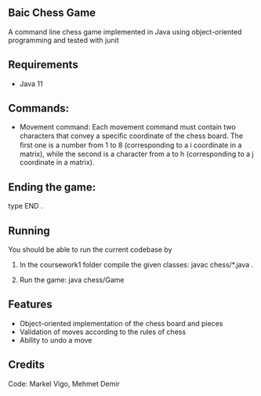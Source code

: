 
## Baic Chess Game

A command line chess game implemented in Java using object-oriented programming and tested with junit

## Requirements
- Java 11

## Commands:

- Movement command: Each movement command must contain two characters that convey a speciﬁc coordinate of the chess board. The ﬁrst one is a number from 1 to 8 (corresponding to a i coordinate in a matrix), while the second is a character from a to h (corresponding to a j coordinate in a matrix).

## Ending the game:
type END .

## Running

You should be able to run the current codebase by

1. In the coursework1 folder compile the given classes: javac chess/\*.java .

2. Run the game: java chess/Game

## Features
- Object-oriented implementation of the chess board and pieces
- Validation of moves according to the rules of chess
- Ability to undo a move


## Credits
Code: Markel Vigo, Mehmet Demir




